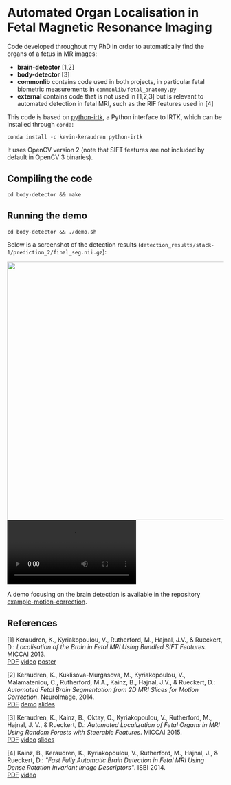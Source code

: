 Automated Organ Localisation in Fetal Magnetic Resonance Imaging
================================================================

Code developed throughout my PhD in order to automatically find the organs of a fetus in MR images:

 - **brain-detector** [1,2]
 - **body-detector** [3]
 - **commonlib** contains code used in both projects, in particular fetal biometric measurements in `commonlib/fetal_anatomy.py`
 - **external** contains code that is not used in [1,2,3] but is relevant to automated detection in fetal MRI, 
 such as the RIF features used in [4] 

This code is based on <a href="https://github.com/BioMedIA/python-irtk">python-irtk</a>, a Python interface to IRTK, which can be installed through `conda`:

    conda install -c kevin-keraudren python-irtk

It uses OpenCV version 2 (note that SIFT features are not included by default in OpenCV 3 binaries).


Compiling the code
------------------

    cd body-detector && make


Running the demo
----------------

    cd body-detector && ./demo.sh

Below is a screenshot of the detection results (`detection_results/stack-1/prediction_2/final_seg.nii.gz`):      

<img src="body-detector/img/screenshot.png"  height="600">  

<video controls loop>
  <source src="body-detector/example/movie.mp4" type="video/mp4">
  Your browser does not support the video tag.
</video>

A demo focusing on the brain detection is available in the repository [example-motion-correction](https://github.com/kevin-keraudren/example-motion-correction).


References
----------

[1] Keraudren, K.,  Kyriakopoulou, V., Rutherford, M., Hajnal, J.V., &
Rueckert, D.: 
<i>Localisation of the Brain in Fetal MRI Using Bundled SIFT
Features</i>. MICCAI 2013.      
<a href="http://www.doc.ic.ac.uk/~kpk09/publications/MICCAI-2013.pdf">PDF</a> 
<a href="https://youtu.be/WdGEb7snJak">video</a>
  <a href="http://www.doc.ic.ac.uk/~kpk09/publications/MICCAI-2013_poster.pdf">poster</a>

[2] Keraudren, K., Kuklisova-Murgasova, M., Kyriakopoulou, V., Malamateniou, C.,
Rutherford, M.A., Kainz, B., Hajnal, J.V., & Rueckert, D.: 
<i>Automated Fetal Brain Segmentation from 2D MRI Slices for Motion Correction</i>.
NeuroImage, 2014.      
  <a href="http://www.doc.ic.ac.uk/~kpk09/publications/NeuroImage-2014.pdf">PDF</a>
  <a href="https://github.com/kevin-keraudren/example-motion-correction">demo</a>
  <a href="https://fr.slideshare.net/kevinkeraudren/presentation-31815788">slides</a>

[3] Keraudren, K., Kainz, B., Oktay, O., Kyriakopoulou, V., Rutherford,
M., Hajnal, J. V., & Rueckert, D.: 
<i>Automated Localization of Fetal Organs
in MRI Using Random Forests with Steerable Features</i>. MICCAI 2015.      
<a href="http://www.doc.ic.ac.uk/~kpk09/publications/MICCAI-2015.pdf">PDF</a>
  <a href="https://youtu.be/LUK3NpPNe0k">video</a>
  <a href="http://www.slideshare.net/kevinkeraudren/pydata-london-2015">slides</a>
  
[4] Kainz, B., Keraudren, K., Kyriakopoulou, V., Rutherford, M., Hajnal, J.,
& Rueckert, D.: <i>"Fast Fully Automatic Brain Detection in Fetal MRI
Using Dense Rotation Invariant Image Descriptors"</i>. ISBI 2014.     
<a href="http://www.doc.ic.ac.uk/~kpk09/publications/ISBI_Kainz2014.pdf">PDF</a>
<a href="https://youtu.be/Xhu4k5-R6FM">video</a>
